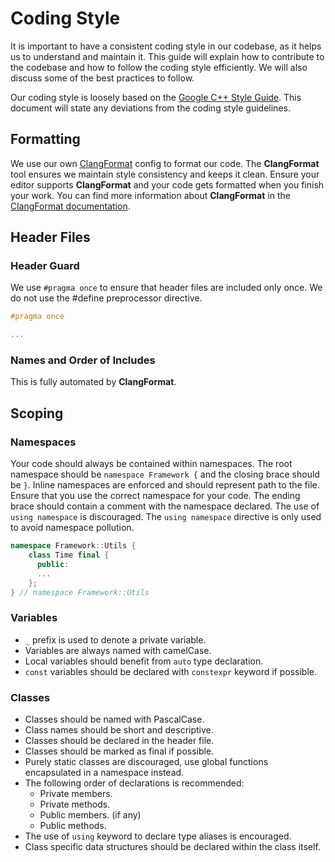 # Coding Style

It is important to have a consistent coding style in our codebase, as it helps us to understand and maintain it. This guide will explain how to contribute to the codebase and how to follow the coding style efficiently. We will also discuss some of the best practices to follow.

Our coding style is loosely based on the [Google C++ Style Guide](https://google.github.io/styleguide/cppguide.html). This document will state any deviations from the coding style guidelines.

## Formatting

We use our own [ClangFormat](.clang-format) config to format our code. The **ClangFormat** tool ensures we maintain style consistency and keeps it clean. Ensure your editor supports **ClangFormat** and your code gets formatted when you finish your work. You can find more information about **ClangFormat** in the [ClangFormat documentation](https://clang.llvm.org/docs/ClangFormatStyleGuide.html).

## Header Files

### Header Guard

We use `#pragma once` to ensure that header files are included only once. We do not use the #define preprocessor directive.

```cpp
#pragma once

...
```

### Names and Order of Includes

This is fully automated by **ClangFormat**.

## Scoping

### Namespaces

Your code should always be contained within namespaces. The root namespace should be `namespace Framework {` and the closing brace should be `}`. Inline namespaces are enforced and should represent path to the file. Ensure that you use the correct namespace for your code. The ending brace should contain a comment with the namespace declared. The use of `using namespace` is discouraged. The `using namespace` directive is only used to avoid namespace pollution.

```cpp
namespace Framework::Utils {
    class Time final {
      public:
      ...
    };
} // namespace Framework::Utils
```

### Variables

* `_` prefix is used to denote a private variable.
* Variables are always named with camelCase.
* Local variables should benefit from `auto` type declaration.
* `const` variables should be declared with `constexpr` keyword if possible.

### Classes

* Classes should be named with PascalCase.
* Class names should be short and descriptive.
* Classes should be declared in the header file.
* Classes should be marked as final if possible.
* Purely static classes are discouraged, use global functions encapsulated in a namespace instead.
* The following order of declarations is recommended:
    * Private members.
    * Private methods.
    * Public members. (if any)
    * Public methods.
* The use of `using` keyword to declare type aliases is encouraged.
* Class specific data structures should be declared within the class itself.
